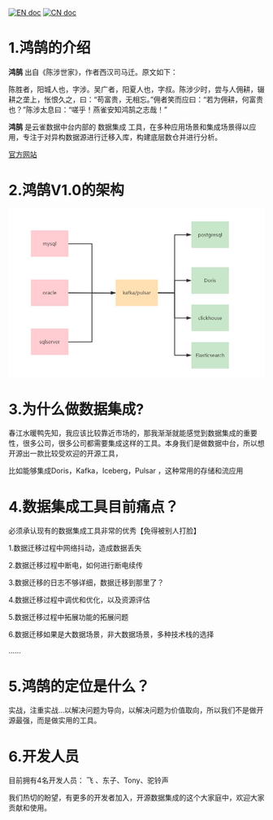 

[![EN doc](https://img.shields.io/badge/document-English-blue.svg)](README.en.md)
[![CN doc](https://img.shields.io/badge/文档-中文版-blue.svg)](README.md)



# 1.鸿鹄的介绍

**鸿鹄** 出自《陈涉世家》，作者西汉司马迁。原文如下：

陈胜者，阳城人也，字涉。吴广者，阳夏人也，字叔。陈涉少时，尝与人佣耕，辍耕之垄上，怅恨久之，曰：“苟富贵，无相忘。”佣者笑而应曰：“若为佣耕，何富贵也？”陈涉太息曰：“嗟乎！燕雀安知鸿鹄之志哉！”



**鸿鹄** 是云雀数据中台内部的 数据集成 工具，在多种应用场景和集成场景得以应用，专注于对异构数据源进行迁移入库，构建底层数仓并进行分析。



[官方网站](www.larkmidtable.com)



# 2.鸿鹄V1.0的架构

![V1.0的架构图](./picture/a.jpg)



# 3.为什么做数据集成?

春江水暖鸭先知，我应该比较靠近市场的，那我渐渐就能感觉到数据集成的重要性，很多公司，很多公司都需要集成这样的工具。本身我们是做数据中台，所以想开源出一款比较受欢迎的开源工具，



比如能够集成Doris，Kafka，Iceberg，Pulsar ，这种常用的存储和流应用



# 4.数据集成工具目前痛点？

必须承认现有的数据集成工具非常的优秀【免得被别人打脸】

1.数据迁移过程中网络抖动，造成数据丢失

2.数据迁移过程中断电，如何进行断电续传

3.数据迁移的日志不够详细，数据迁移到那里了？

4.数据迁移过程中调优和优化，以及资源评估

5.数据迁移过程中拓展功能的拓展问题

6.数据迁移如果是大数据场景，非大数据场景，多种技术栈的选择

......

# 5.鸿鹄的定位是什么？

实战，注重实战...以解决问题为导向，以解决问题为价值取向，所以我们不是做开源最强，而是做实用的工具。



# 6.开发人员

目前拥有4名开发人员：  飞  、东子、Tony、驼铃声 



我们热切的盼望，有更多的开发者加入，开源数据集成的这个大家庭中，欢迎大家贡献和使用。

